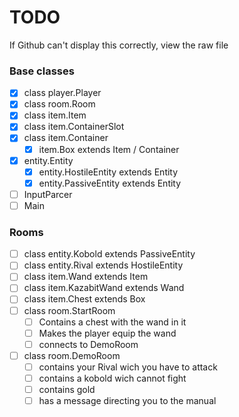 # TODO

If Github can't display this correctly, view the raw file

### Base classes


- [x] class player.Player
- [x] class room.Room
- [x] class item.Item
- [x] class item.ContainerSlot
- [x] class item.Container
	- [x] item.Box extends Item / Container
- [x] entity.Entity
	- [x] entity.HostileEntity extends Entity
	- [x] entity.PassiveEntity extends Entity
- [ ] InputParcer
- [ ] Main
### Rooms

- [ ] class entity.Kobold extends PassiveEntity
- [ ] class entity.Rival extends HostileEntity
- [ ] class item.Wand extends Item
- [ ] class item.KazabitWand extends Wand
- [ ] class item.Chest extends Box
- [ ] class room.StartRoom
	- [ ] Contains a chest with the wand in it
	- [ ] Makes the player equip the wand
	- [ ] connects to DemoRoom
- [ ] class room.DemoRoom
	- [ ] contains your Rival wich you have to attack
	- [ ] contains a kobold wich cannot fight
	- [ ] contains gold
	- [ ] has a message directing you to the manual
